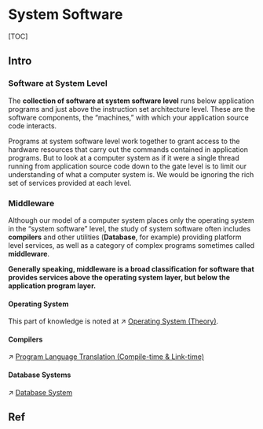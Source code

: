# System Software

[TOC]



## Intro
### Software at System Level
The **collection of software at system software level** runs below application programs and just above the instruction set architecture level. These are the software components, the “machines,” with which your application source code interacts. 

Programs at system software level work together to grant access to the hardware resources that carry out the commands contained in application programs. But to look at a computer system as if it were a single thread running from application source code down to the gate level is to limit our understanding of what a computer system is. We would be ignoring the rich set of services provided at each level.


### Middleware
Although our model of a computer system places only the operating system in the “system software” level, the study of system software often includes **compilers** and other utilities (**Database**, for example) providing platform level services, as well as a category of complex programs sometimes called **middleware**.

**Generally speaking, middleware is a broad classification for software that provides services above the operating system layer, but below the application program layer.**

#### Operating System
This part of knowledge is noted at ↗ [Operating System (Theory)](../Operating%20System%20(Theory)/Operating%20System%20(Theory).md).

#### Compilers
↗ [Program Language Translation (Compile-time & Link-time)](../../👩‍💻%20Programming%20Methodology%20and%20Languages/🛤️%20Program%20Execution%20&%20Compilation%20System/🚮%20Program%20Language%20Translation%20(Compile-time%20&%20Link-time)/Program%20Language%20Translation%20(Compile-time%20&%20Link-time).md)

#### Database Systems
↗ [Database System](../../🍕%20Database%20System/Database%20System.md)



## Ref